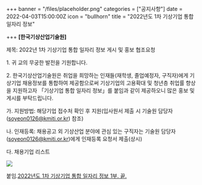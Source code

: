 +++
banner = "/files/placeholder.png"
categories = ["공지사항"]
date = 2022-04-03T15:00:00Z
icon = "bullhorn"
title = "2022년도 1차 기상기업 통합 일자리 정보"

+++
**\[한국기상산업기술원\]**

제목: 2022년 1차 기상기업 통합 일자리 정보 게시 및 홍보 협조요청

1\. 귀 교의 무궁한 발전을 기원합니다.

2\. 한국기상산업기술원은 취업을 희망하는 인재들(재학생, 졸업예정자, 구직자)에게 기상기업 채용정보를 통합하여 제공함으로써 기상기업의 고용확대 및 청년층 취업률 향상을 지원하고자 「기상기업 통합 일자리 정보」를 붙임과 같이 제공하오니 많은 홍보 및 게시를 부탁드립니다.

가. 지원방법: 해당기업 접수처 확인 후 지원(입사원서 제출 시 기술원 담당자(soyeon0126@kmiti.or.kr) 참조)

나. 인재등록: 채용공고 외 기상산업 분야에 관심 있는 구직자는 기술원 담당자(soyeon0126@kmiti.or.kr)에게 인재등록 요청서 제출(상시)

다. 채용기업 리스트

![](/files/2022-1.png)

붙임.[2022년도 1차 기상기업 통합 일자리 정보 1부. 끝.](/files/2022-1.hwp)
